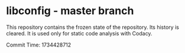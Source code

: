 # libconfig - master branch

This repository contains the frozen state of the repository.
Its history is cleared. It is used only for static code
analysis with Codacy.

Commit Time: 1734428712